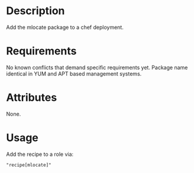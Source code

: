 Description
===========

Add the mlocate package to a chef deployment.

Requirements
============

No known conflicts that demand specific requirements yet.  Package name identical in YUM and APT based management systems.

Attributes
==========

None.

Usage
=====

Add the recipe to a role via:

``
"recipe[mlocate]"
``

